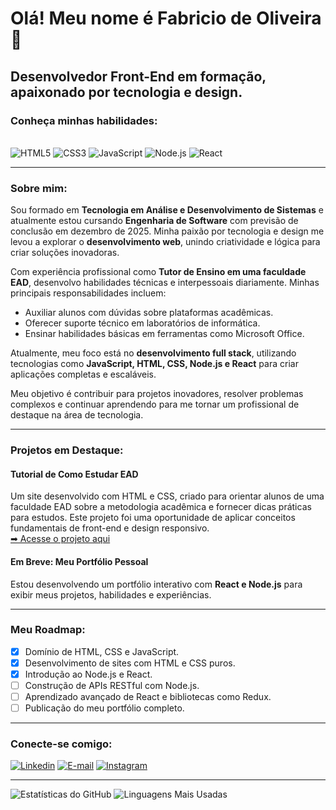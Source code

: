 # Olá! Meu nome é Fabricio de Oliveira 👋

## Desenvolvedor Front-End em formação, apaixonado por tecnologia e design.

### Conheça minhas habilidades:

<div style="display: inline_block"><br/>
 <img src="https://img.shields.io/badge/HTML5-E34F26?style=for-the-badge&logo=html5&logoColor=white" alt="HTML5" />
 <img src="https://img.shields.io/badge/CSS3-1572B6?style=for-the-badge&logo=css3&logoColor=white" alt="CSS3" />
 <img src="https://img.shields.io/badge/JavaScript-F7DF1E?style=for-the-badge&logo=javascript&logoColor=black" alt="JavaScript" />
 <img src="https://img.shields.io/badge/Node.js-339933?style=for-the-badge&logo=nodedotjs&logoColor=white" alt="Node.js" />
 <img src="https://img.shields.io/badge/React-61DAFB?style=for-the-badge&logo=react&logoColor=black" alt="React" />
</div>

---

### Sobre mim:

Sou formado em **Tecnologia em Análise e Desenvolvimento de Sistemas** e atualmente estou cursando **Engenharia de Software** com previsão de conclusão em dezembro de 2025. Minha paixão por tecnologia e design me levou a explorar o **desenvolvimento web**, unindo criatividade e lógica para criar soluções inovadoras.

Com experiência profissional como **Tutor de Ensino em uma faculdade EAD**, desenvolvo habilidades técnicas e interpessoais diariamente. Minhas principais responsabilidades incluem:
- Auxiliar alunos com dúvidas sobre plataformas acadêmicas.
- Oferecer suporte técnico em laboratórios de informática.
- Ensinar habilidades básicas em ferramentas como Microsoft Office.

Atualmente, meu foco está no **desenvolvimento full stack**, utilizando tecnologias como **JavaScript, HTML, CSS, Node.js e React** para criar aplicações completas e escaláveis.

Meu objetivo é contribuir para projetos inovadores, resolver problemas complexos e continuar aprendendo para me tornar um profissional de destaque na área de tecnologia.

---

### Projetos em Destaque:

#### **Tutorial de Como Estudar EAD**
Um site desenvolvido com HTML e CSS, criado para orientar alunos de uma faculdade EAD sobre a metodologia acadêmica e fornecer dicas práticas para estudos. Este projeto foi uma oportunidade de aplicar conceitos fundamentais de front-end e design responsivo.  
[➡ Acesse o projeto aqui](https://fabraoliveira.github.io/guia-studeo/)

#### **Em Breve: Meu Portfólio Pessoal**
Estou desenvolvendo um portfólio interativo com **React e Node.js** para exibir meus projetos, habilidades e experiências.

---

### Meu Roadmap:
- [x] Domínio de HTML, CSS e JavaScript.
- [x] Desenvolvimento de sites com HTML e CSS puros.
- [x] Introdução ao Node.js e React.
- [ ] Construção de APIs RESTful com Node.js.
- [ ] Aprendizado avançado de React e bibliotecas como Redux.
- [ ] Publicação do meu portfólio completo.

---

### Conecte-se comigo:

[![Linkedin](https://img.shields.io/badge/LinkedIn-0077B5?style=for-the-badge&logo=linkedin&logoColor=white)](https://www.linkedin.com/in/fabricio-de-oliveira-bimbi-516719223/)
[![E-mail](https://img.shields.io/badge/Microsoft_Outlook-0078D4?style=for-the-badge&logo=microsoft-outlook&logoColor=white)](mailto:fabricio@gmail.com)
[![Instagram](https://img.shields.io/badge/Instagram-E4405F?style=for-the-badge&logo=instagram&logoColor=white)](https://www.instagram.com/fabra.oliveira/)

---

![Estatísticas do GitHub](https://github-readme-stats.vercel.app/api?username=FabraOliveira&show_icons=true&theme=dracula)
![Linguagens Mais Usadas](https://github-readme-stats.vercel.app/api/top-langs/?username=FabraOliveira&layout=compact&theme=dracula)
